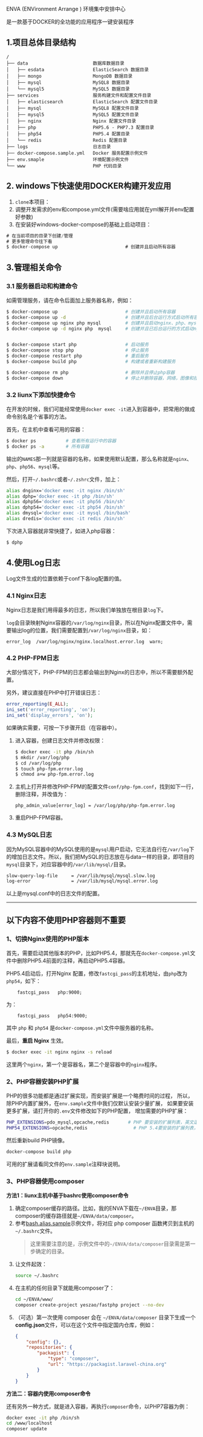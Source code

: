 ENVA (ENVironment  Arrange ) 环境集中安排中心

是一款基于DOCKER的全功能的应用程序一键安装程序

## 1.项目总体目录结构

```
/
├── data                        数据库数据目录
│   ├── esdata                  ElasticSearch 数据目录
│   ├── mongo                   MongoDB 数据目录
│   ├── mysql                   MySQL8 数据目录
│   └── mysql5                  MySQL5 数据目录
├── services                    服务构建文件和配置文件目录
│   ├── elasticsearch           ElasticSearch 配置文件目录
│   ├── mysql                   MySQL8 配置文件目录
│   ├── mysql5                  MySQL5 配置文件目录
│   ├── nginx                   Nginx 配置文件目录
│   ├── php                     PHP5.6 - PHP7.3 配置目录
│   ├── php54                   PHP5.4 配置目录
│   └── redis                   Redis 配置目录
├── logs                        日志目录
├── docker-compose.sample.yml   Docker 服务配置示例文件
├── env.smaple                  环境配置示例文件
└── www                         PHP 代码目录
```

## 2. windows下快速使用DOCKER构建开发应用
1. `clone`本项目：
2. 调整开发需求的env和compose.yml文件(需要啥应用就在yml解开并env配置好参数)
4. 在安装好windows-docker-compose的基础上启动项目：

```java
# 在当前项目的目录下创建/管理
# 更多管理命令往下看
$ docker-compose up                         # 创建并且启动所有容器
```

    
## 3.管理相关命令
### 3.1 服务器启动和构建命令
如需管理服务，请在命令后面加上服务器名称，例如：
```bash
$ docker-compose up                         # 创建并且启动所有容器
$ docker-compose up -d                      # 创建并且后台运行方式启动所有容器
$ docker-compose up nginx php mysql         # 创建并且启动nginx、php、mysql的多个容器
$ docker-compose up -d nginx php  mysql     # 创建并且已后台运行的方式启动nginx、php、mysql容器


$ docker-compose start php                  # 启动服务
$ docker-compose stop php                   # 停止服务
$ docker-compose restart php                # 重启服务
$ docker-compose build php                  # 构建或者重新构建服务

$ docker-compose rm php                     # 删除并且停止php容器
$ docker-compose down                       # 停止并删除容器，网络，图像和挂载卷
```

### 3.2 liunx下添加快捷命令
在开发的时候，我们可能经常使用`docker exec -it`进入到容器中，把常用的做成命令别名是个省事的方法。

首先，在主机中查看可用的容器：
```bash
$ docker ps           # 查看所有运行中的容器
$ docker ps -a        # 所有容器
```
输出的`NAMES`那一列就是容器的名称，如果使用默认配置，那么名称就是`nginx`、`php`、`php56`、`mysql`等。

然后，打开`~/.bashrc`或者`~/.zshrc`文件，加上：
```bash
alias dnginx='docker exec -it nginx /bin/sh'
alias dphp='docker exec -it php /bin/sh'
alias dphp56='docker exec -it php56 /bin/sh'
alias dphp54='docker exec -it php54 /bin/sh'
alias dmysql='docker exec -it mysql /bin/bash'
alias dredis='docker exec -it redis /bin/sh'
```
下次进入容器就非常快捷了，如进入php容器：
```bash
$ dphp
```

## 4.使用Log日志

Log文件生成的位置依赖于conf下各log配置的值。

### 4.1 Nginx日志
Nginx日志是我们用得最多的日志，所以我们单独放在根目录`log`下。

`log`会目录映射Nginx容器的`/var/log/nginx`目录，所以在Nginx配置文件中，需要输出log的位置，我们需要配置到`/var/log/nginx`目录，如：
```
error_log  /var/log/nginx/nginx.localhost.error.log  warn;
```


### 4.2 PHP-FPM日志
大部分情况下，PHP-FPM的日志都会输出到Nginx的日志中，所以不需要额外配置。

另外，建议直接在PHP中打开错误日志：
```php
error_reporting(E_ALL);
ini_set('error_reporting', 'on');
ini_set('display_errors', 'on');
```

如果确实需要，可按一下步骤开启（在容器中）。

1. 进入容器，创建日志文件并修改权限：
    ```bash
    $ docker exec -it php /bin/sh
    $ mkdir /var/log/php
    $ cd /var/log/php
    $ touch php-fpm.error.log
    $ chmod a+w php-fpm.error.log
    ```
2. 主机上打开并修改PHP-FPM的配置文件`conf/php-fpm.conf`，找到如下一行，删除注释，并改值为：
    ```
    php_admin_value[error_log] = /var/log/php/php-fpm.error.log
    ```
3. 重启PHP-FPM容器。

### 4.3 MySQL日志
因为MySQL容器中的MySQL使用的是`mysql`用户启动，它无法自行在`/var/log`下的增加日志文件。所以，我们把MySQL的日志放在与data一样的目录，即项目的`mysql`目录下，对应容器中的`/var/lib/mysql/`目录。
```bash
slow-query-log-file     = /var/lib/mysql/mysql.slow.log
log-error               = /var/lib/mysql/mysql.error.log
```
以上是mysql.conf中的日志文件的配置。


************************************

## 以下内容不使用PHP容器则不重要

### 1、切换Nginx使用的PHP版本
首先，需要启动其他版本的PHP，比如PHP5.4，那就先在`docker-compose.yml`文件中删除PHP5.4前面的注释，再启动PHP5.4容器。

PHP5.4启动后，打开Nginx 配置，修改`fastcgi_pass`的主机地址，由`php`改为`php54`，如下：
```
    fastcgi_pass   php:9000;
```
为：
```
    fastcgi_pass   php54:9000;
```
其中 `php` 和 `php54` 是`docker-compose.yml`文件中服务器的名称。

最后，**重启 Nginx** 生效。
```bash
$ docker exec -it nginx nginx -s reload
```
这里两个`nginx`，第一个是容器名，第二个是容器中的`nginx`程序。

### 2、PHP容器安装PHP扩展
PHP的很多功能都是通过扩展实现，而安装扩展是一个略费时间的过程，
所以，除PHP内置扩展外，在`env.sample`文件中我们仅默认安装少量扩展，
如果要安装更多扩展，请打开你的`.env`文件修改如下的PHP配置，
增加需要的PHP扩展：
```bash
PHP_EXTENSIONS=pdo_mysql,opcache,redis       # PHP 要安装的扩展列表，英文逗号隔开
PHP54_EXTENSIONS=opcache,redis                 # PHP 5.4要安装的扩展列表，英文逗号隔开
```
然后重新build PHP镜像。
```bash
docker-compose build php
```
可用的扩展请看同文件的`env.sample`注释块说明。

### 3、PHP容器使用composer
**方法1：liunx主机中基于bashrc使用composer命令**
1. 确定composer缓存的路径。比如，我的ENVA下载在`~/ENVA`目录，那composer的缓存路径就是`~/ENVA/data/composer`。
2. 参考[bash.alias.sample](bash.alias.sample)示例文件，将对应 php composer 函数拷贝到主机的 `~/.bashrc`文件。
    > 这里需要注意的是，示例文件中的`~/ENVA/data/composer`目录需是第一步确定的目录。
3. 让文件起效：
    ```bash
    source ~/.bashrc
    ```
4. 在主机的任何目录下就能用composer了：
    ```bash
    cd ~/ENVA/www/
    composer create-project yeszao/fastphp project --no-dev
    ```
5. （可选）第一次使用 composer 会在 `~/ENVA/data/composer` 目录下生成一个**config.json**文件，可以在这个文件中指定国内仓库，例如：
    ```json
    {
        "config": {},
        "repositories": {
            "packagist": {
                "type": "composer",
                "url": "https://packagist.laravel-china.org"
            }
        }
    }

    ```
**方法二：容器内使用composer命令**

还有另外一种方式，就是进入容器，再执行`composer`命令，以PHP7容器为例：
```bash
docker exec -it php /bin/sh
cd /www/localhost
composer update
```